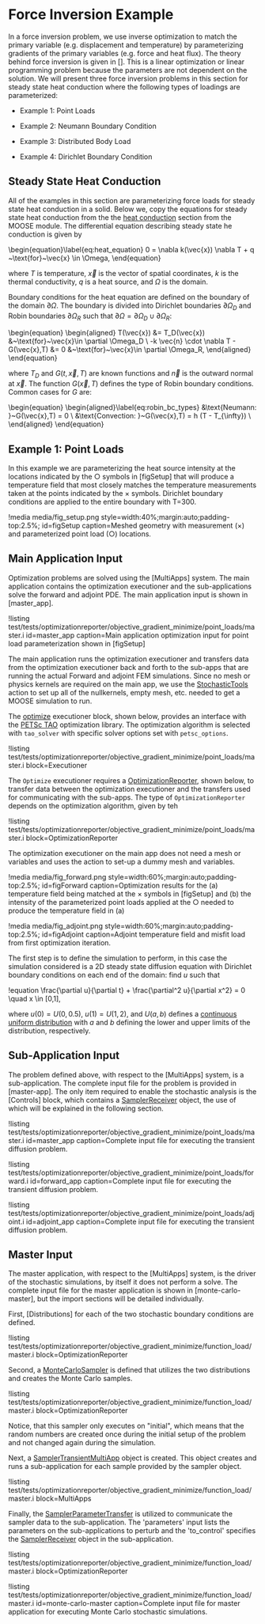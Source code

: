 # Force Inversion Example

In a force inversion problem, we use inverse optimization to match the primary
variable (e.g. displacement and temperature) by parameterizing gradients of the
primary variables (e.g. force and heat flux).  The theory behind force inversion is given in []. This is a linear optimization or
linear programming problem because the parameters are not dependent on the solution.
We will present three force inversion problems in this section for steady state 
heat conduction where the following types of loadings are parameterized:

- Example 1: Point Loads

- Example 2: Neumann Boundary Condition

- Example 3: Distributed Body Load

- Example 4: Dirichlet Boundary Condition

## Steady State Heat Conduction

All of the examples in this section are parameterizing force loads for steady state
heat conduction in a solid.  Below we, copy the
equations for steady state heat conduction from the the [heat conduction](/heat_conduction/index.md)
section from the MOOSE module.  The differential equation describing steady
state he conduction is given by

\begin{equation}\label{eq:heat_equation}
  0 = \nabla k(\vec{x}) \nabla T + q ~\text{for}~\vec{x} \in \Omega,
\end{equation}

where $T$ is temperature, $\vec{x}$ is the vector of spatial coordinates, $k$ is the thermal conductivity, $q$ is a heat source, and $\Omega$ is the domain.

Boundary conditions for the heat equation are defined on the boundary of the domain $\partial \Omega$. The boundary is divided into Dirichlet boundaries $\partial \Omega_D$ and Robin boundaries $\partial \Omega_R$ such that $\partial \Omega = \partial \Omega_D \cup \partial \Omega_R$:

\begin{equation}
\begin{aligned}
   T(\vec{x}) &= T_D(\vec{x}) &~\text{for}~\vec{x}\in \partial \Omega_D  \\
   -k \vec{n} \cdot \nabla T - G(\vec{x},T) &= 0 &~\text{for}~\vec{x}\in \partial \Omega_R,
\end{aligned}
\end{equation}

where $T_D$ and $G(t,\vec{x},T)$ are known functions and $\vec{n}$ is the outward normal at $\vec{x}$. The function $G(\vec{x},T)$ defines the type of Robin boundary conditions. Common cases for $G$ are:

\begin{equation}
\begin{aligned}\label{eq:robin_bc_types}
   &\text{Neumann:     }~G(\vec{x},T) = 0 \\
   &\text{Convection:  }~G(\vec{x},T) = h (T - T_{\infty}) \\
\end{aligned}
\end{equation}

## Example 1: Point Loads

In this example we are parameterizing the heat source intensity at the locations indicated by the $\bigcirc$ symbols in [figSetup] that will produce a temperature field that most closely matches the temperature measurements taken at the points indicated by the $\times$ symbols.  Dirichlet boundary conditions are applied to the entire boundary with T=300.  

!media media/fig_setup.png
       style=width:40%;margin:auto;padding-top:2.5%;
       id=figSetup
       caption=Meshed geometry with measurement ($\times$) and parameterized point load ($\bigcirc$) locations.

## Main Application Input

Optimization problems are solved using the [MultiApps] system.  The main application contains the optimization executioner and the sub-applications solve the forward and adjoint PDE.   The main application input is shown in [master_app].

!listing test/tests/optimizationreporter/objective_gradient_minimize/point_loads/master.i
         id=master_app
         caption=Main application optimization input for point load parameterization shown in [figSetup]

The main application runs the optimization executioner and transfers data from the optimization executioner back and forth to the sub-apps that are running the actual Forward and adjoint FEM simulations.  Since no mesh or physics kernels are required on the main app, we use the [StochasticTools](syntax/StochasticTools/index.md) action to set up all of the nullkernels, empty mesh, etc. needed to get a MOOSE simulation to run.  

The [optimize](Optimize.md) executioner block, shown below, provides an interface with the [PETSc TAO](https://www.mcs.anl.gov/petsc/documentation/taosolvertable.html) optimization library. The optimization algorithm is selected with `tao_solver` with specific solver options set with `petsc_options`.


!listing test/tests/optimizationreporter/objective_gradient_minimize/point_loads/master.i
         block=Executioner

The `Optimize` executioner requires a [OptimizationReporter](syntax/OptimizationReporter/index.md), shown below, to transfer data between the optimization executioner and the transfers used for communicating with the sub-apps.  The type of `OptimizationReporter` depends on the optimization algorithm, given by teh  

!listing test/tests/optimizationreporter/objective_gradient_minimize/point_loads/master.i
         block=OptimizationReporter



The optimization executioner on the main app does not need a mesh or variables and uses the action to set-up a dummy mesh and variables.  

!media media/fig_forward.png
      style=width:60%;margin:auto;padding-top:2.5%;
      id=figForward
      caption=Optimization results for the (a) temperature field being matched at the $\times$ symbols in [figSetup] and (b) the intensity of the parameterized point loads applied at the $\bigcirc$ needed to produce the temperature field in (a)

!media media/fig_adjoint.png
      style=width:60%;margin:auto;padding-top:2.5%;
      id=figAdjoint
      caption=Adjoint temperature field and misfit load from first optimization iteration.

The first step is to define the simulation to perform, in this case the simulation considered is a 2D
steady state diffusion equation with Dirichlet boundary conditions on each end of the domain: find $u$
such that

!equation
\frac{\partial u}{\partial t} + \frac{\partial^2 u}{\partial x^2} = 0 \quad x \in [0,1],

where $u(0) = U(0, 0.5)$, $u(1) = U(1,2)$, and $U(a,b)$ defines a
[continuous uniform distribution](https://en.wikipedia.org/wiki/Uniform_distribution_%28continuous%29)
with $a$ and $b$ defining the lower and upper limits of the distribution, respectively.



## Sub-Application Input

The problem defined above, with respect to the [MultiApps] system, is a sub-application. The
complete input file for the problem is provided in [master-app]. The only item required
to enable the stochastic analysis is the [Controls] block, which contains a
[SamplerReceiver](/SamplerReceiver.md) object, the use of which will be explained
in the following section.

!listing test/tests/optimizationreporter/objective_gradient_minimize/point_loads/master.i
         id=master_app
         caption=Complete input file for executing the transient diffusion problem.

!listing test/tests/optimizationreporter/objective_gradient_minimize/point_loads/forward.i
        id=forward_app
        caption=Complete input file for executing the transient diffusion problem.

!listing test/tests/optimizationreporter/objective_gradient_minimize/point_loads/adjoint.i
        id=adjoint_app
        caption=Complete input file for executing the transient diffusion problem.

## Master Input

The master application, with respect to the [MultiApps] system, is the driver of the stochastic
simulations, by itself it does not perform a solve. The complete input file for the master
application is shown in [monte-carlo-master], but the import sections will be detailed individually.

First, [Distributions] for each of the two stochastic boundary conditions are defined.

!listing test/tests/optimizationreporter/objective_gradient_minimize/function_load/master.i block=OptimizationReporter

Second, a [MonteCarloSampler](/MonteCarloSampler.md) is defined that utilizes the
two distributions and creates the Monte Carlo samples.

!listing test/tests/optimizationreporter/objective_gradient_minimize/function_load/master.i block=OptimizationReporter

Notice, that this sampler only executes on "initial", which means that the random numbers are
created once during the initial setup of the problem and not changed again during the simulation.

Next, a [SamplerTransientMultiApp](/SamplerTransientMultiApp.md) object is created. This object
creates and runs a sub-application for each sample provided by the sampler object.

!listing test/tests/optimizationreporter/objective_gradient_minimize/function_load/master.i block=MultiApps

Finally, the [SamplerParameterTransfer](/SamplerParameterTransfer.md) is utilized to communicate the
sampler data to the sub-application. The 'parameters' input lists the parameters on the
sub-applications to perturb and the 'to_control' specifies the
[SamplerReceiver](/SamplerReceiver.md) object in the sub-application.

!listing test/tests/optimizationreporter/objective_gradient_minimize/function_load/master.i block=OptimizationReporter

!listing test/tests/optimizationreporter/objective_gradient_minimize/function_load/master.i
         id=monte-carlo-master
         caption=Complete input file for master application for executing Monte Carlo stochastic
                 simulations.
